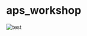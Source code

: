 # aps_workshop


![test](https://github.com/grunwaldlab/aps_workshop/assets/28018971/1a8ec65c-ac88-4f69-8999-dfb72b9ea35d)
